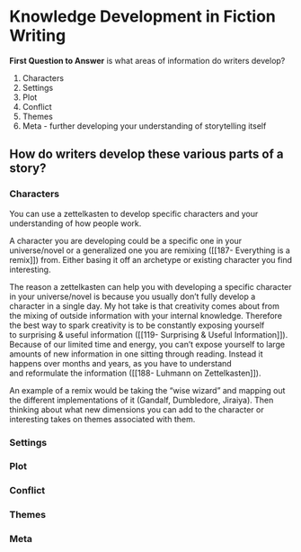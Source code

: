 # Knowledge Development in Fiction Writing

**First Question to Answer** is what areas of information do writers develop?

1. Characters
2. Settings
3. Plot
4. Conflict
5. Themes
6. Meta - further developing your understanding of storytelling itself

## How do writers develop these various parts of a story?

### Characters

You can use a zettelkasten to develop specific characters and your understanding of how people work.

A character you are developing could be a specific one in your universe/novel or a generalized one you are remixing ([[187- Everything is a remix]]) from. Either basing it off an archetype or existing character you find interesting.

The reason a zettelkasten can help you with developing a specific character in your universe/novel is because you usually don’t fully develop a character in a single day. My hot take is that creativity comes about from the mixing of outside information with your internal knowledge. Therefore the best way to spark creativity is to be constantly exposing yourself to surprising & useful information ([[119- Surprising & Useful Information]]). Because of our limited time and energy, you can’t expose yourself to large amounts of new information in one sitting through reading. Instead it happens over months and years, as you have to understand and reformulate the information ([[188- Luhmann on Zettelkasten]]).

An example of a remix would be taking the “wise wizard” and mapping out the different implementations of it (Gandalf, Dumbledore, Jiraiya). Then thinking about what new dimensions you can add to the character or interesting takes on themes associated with them.

### Settings

### Plot

### Conflict

### Themes

### Meta